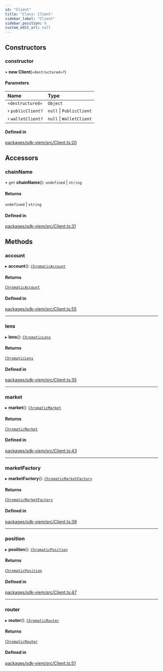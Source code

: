 ```yaml
---
id: "Client"
title: "Class: Client"
sidebar_label: "Client"
sidebar_position: 0
custom_edit_url: null
---
```


## Constructors

### constructor

• **new Client**(`«destructured»?`)

#### Parameters

| Name | Type |
| :------ | :------ |
| `«destructured»` | `Object` |
| › `publicClient?` | ``null`` \| `PublicClient` |
| › `walletClient?` | ``null`` \| `WalletClient` |

#### Defined in

[packages/sdk-viem/src/Client.ts:20](https://github.com/chromatic-protocol/sdk/blob/9c74eaf/packages/sdk-viem/src/Client.ts#L20)

## Accessors

### chainName

• `get` **chainName**(): `undefined` \| `string`

#### Returns

`undefined` \| `string`

#### Defined in

[packages/sdk-viem/src/Client.ts:31](https://github.com/chromatic-protocol/sdk/blob/9c74eaf/packages/sdk-viem/src/Client.ts#L31)

## Methods

### account

▸ **account**(): [`ChromaticAccount`](ChromaticAccount.md)

#### Returns

[`ChromaticAccount`](ChromaticAccount.md)

#### Defined in

[packages/sdk-viem/src/Client.ts:55](https://github.com/chromatic-protocol/sdk/blob/9c74eaf/packages/sdk-viem/src/Client.ts#L55)

___

### lens

▸ **lens**(): [`ChromaticLens`](ChromaticLens.md)

#### Returns

[`ChromaticLens`](ChromaticLens.md)

#### Defined in

[packages/sdk-viem/src/Client.ts:35](https://github.com/chromatic-protocol/sdk/blob/9c74eaf/packages/sdk-viem/src/Client.ts#L35)

___

### market

▸ **market**(): [`ChromaticMarket`](ChromaticMarket.md)

#### Returns

[`ChromaticMarket`](ChromaticMarket.md)

#### Defined in

[packages/sdk-viem/src/Client.ts:43](https://github.com/chromatic-protocol/sdk/blob/9c74eaf/packages/sdk-viem/src/Client.ts#L43)

___

### marketFactory

▸ **marketFactory**(): [`ChromaticMarketFactory`](ChromaticMarketFactory.md)

#### Returns

[`ChromaticMarketFactory`](ChromaticMarketFactory.md)

#### Defined in

[packages/sdk-viem/src/Client.ts:39](https://github.com/chromatic-protocol/sdk/blob/9c74eaf/packages/sdk-viem/src/Client.ts#L39)

___

### position

▸ **position**(): [`ChromaticPosition`](ChromaticPosition.md)

#### Returns

[`ChromaticPosition`](ChromaticPosition.md)

#### Defined in

[packages/sdk-viem/src/Client.ts:47](https://github.com/chromatic-protocol/sdk/blob/9c74eaf/packages/sdk-viem/src/Client.ts#L47)

___

### router

▸ **router**(): [`ChromaticRouter`](ChromaticRouter.md)

#### Returns

[`ChromaticRouter`](ChromaticRouter.md)

#### Defined in

[packages/sdk-viem/src/Client.ts:51](https://github.com/chromatic-protocol/sdk/blob/9c74eaf/packages/sdk-viem/src/Client.ts#L51)
